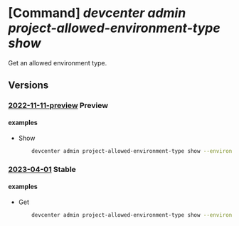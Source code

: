 # [Command] _devcenter admin project-allowed-environment-type show_

Get an allowed environment type.

## Versions

### [2022-11-11-preview](/Resources/mgmt-plane/L3N1YnNjcmlwdGlvbnMve30vcmVzb3VyY2Vncm91cHMve30vcHJvdmlkZXJzL21pY3Jvc29mdC5kZXZjZW50ZXIvcHJvamVjdHMve30vYWxsb3dlZGVudmlyb25tZW50dHlwZXMve30=/2022-11-11-preview.xml) **Preview**

<!-- mgmt-plane /subscriptions/{}/resourcegroups/{}/providers/microsoft.devcenter/projects/{}/allowedenvironmenttypes/{} 2022-11-11-preview -->

#### examples

- Show
    ```bash
        devcenter admin project-allowed-environment-type show --environment-type-name "{environmentTypeName}" --project-name "Contoso" --resource-group "rg1"
    ```

### [2023-04-01](/Resources/mgmt-plane/L3N1YnNjcmlwdGlvbnMve30vcmVzb3VyY2Vncm91cHMve30vcHJvdmlkZXJzL21pY3Jvc29mdC5kZXZjZW50ZXIvcHJvamVjdHMve30vYWxsb3dlZGVudmlyb25tZW50dHlwZXMve30=/2023-04-01.xml) **Stable**

<!-- mgmt-plane /subscriptions/{}/resourcegroups/{}/providers/microsoft.devcenter/projects/{}/allowedenvironmenttypes/{} 2023-04-01 -->

#### examples

- Get
    ```bash
        devcenter admin project-allowed-environment-type show --environment-type-name "DevTest" --project-name "Contoso" --resource-group "rg1"
    ```
